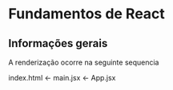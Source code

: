 # Fundamentos de React

## Informações gerais

A renderização ocorre na seguinte sequencia

index.html <- main.jsx <- App.jsx

